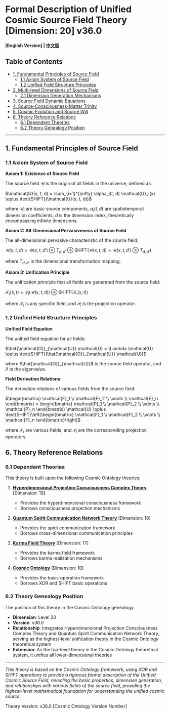 # Formal Description of Unified Cosmic Source Field Theory [Dimension: 20] v36.0

**[English Version] | [中文版](formal_theory_unified_cosmic_source_field.md)**

## Table of Contents

- [1. Fundamental Principles of Source Field](#1-fundamental-principles-of-source-field)
  - [1.1 Axiom System of Source Field](#11-axiom-system-of-source-field)
  - [1.2 Unified Field Structure Principles](#12-unified-field-structure-principles)
- [2. Multi-level Dimensions of Source Field](#2-multi-level-dimensions-of-source-field)
  - [2.1 Dimension Generation Mechanisms](#21-dimension-generation-mechanisms)
- [3. Source Field Dynamic Equations](#3-source-field-dynamic-equations)
- [4. Source-Consciousness-Matter Trinity](#4-source-consciousness-matter-trinity)
- [5. Cosmic Evolution and Source Will](#5-cosmic-evolution-and-source-will)
- [6. Theory Reference Relations](#6-theory-reference-relations)
  - [6.1 Dependent Theories](#61-dependent-theories)
  - [6.2 Theory Genealogy Position](#62-theory-genealogy-position)

---

## 1. Fundamental Principles of Source Field

### 1.1 Axiom System of Source Field

**Axiom 1: Existence of Source Field**

The source field $`\mathcal{U}`$ is the origin of all fields in the universe, defined as:

$`\mathcal{U}(x, t, d) = \sum_{i=1}^{\infty} \alpha_i(t, d) \mathcal{U}_i(x) \oplus \text{SHIFT}(\mathcal{U}(x, t, d))`$

where $`\mathcal{U}_i`$ are basic source components, $`\alpha_i(t, d)`$ are spatiotemporal dimension coefficients, $`d`$ is the dimension index, theoretically encompassing infinite dimensions.

**Axiom 2: All-Dimensional Pervasiveness of Source Field**

The all-dimensional pervasive characteristic of the source field:

$`\mathcal{U}(x, t, d) = \mathcal{U}(x, t, d') \otimes T_{d, d'} \oplus \text{SHIFT}(\mathcal{U}(x, t, d) = \mathcal{U}(x, t, d') \otimes T_{d, d'})`$

where $`T_{d, d'}`$ is the dimensional transformation mapping.

**Axiom 3: Unification Principle**

The unification principle that all fields are generated from the source field:

$`\mathcal{F}_i(x, t) = \mathcal{P}_i(\mathcal{U}(x, t, d)) \oplus \text{SHIFT}(\mathcal{F}_i(x, t))`$

where $`\mathcal{F}_i`$ is any specific field, and $`\mathcal{P}_i`$ is the projection operator.

### 1.2 Unified Field Structure Principles

**Unified Field Equation**

The unified field equation for all fields:

$`\hat{\mathcal{O}}_{\mathcal{U}} \mathcal{U} = \Lambda \mathcal{U} \oplus \text{SHIFT}(\hat{\mathcal{O}}_{\mathcal{U}} \mathcal{U})`$

where $`\hat{\mathcal{O}}_{\mathcal{U}}`$ is the source field operator, and $`\Lambda`$ is the eigenvalue.

**Field Derivation Relations**

The derivation relations of various fields from the source field:

$`\begin{bmatrix} \mathcal{F}_1 \\ \mathcal{F}_2 \\ \vdots \\ \mathcal{F}_n \end{bmatrix} = \begin{bmatrix} \mathcal{P}_1 \\ \mathcal{P}_2 \\ \vdots \\ \mathcal{P}_n \end{bmatrix} \mathcal{U} \oplus \text{SHIFT}\left(\begin{bmatrix} \mathcal{F}_1 \\ \mathcal{F}_2 \\ \vdots \\ \mathcal{F}_n \end{bmatrix}\right)`$

where $`\mathcal{F}_i`$ are various fields, and $`\mathcal{P}_i`$ are the corresponding projection operators.

## 6. Theory Reference Relations

### 6.1 Dependent Theories

This theory is built upon the following Cosmic Ontology theories:

1. **[Hyperdimensional Projection Consciousness Complex Theory](formal_theory_hyperdimensional_projection_consciousness_complex_en.md)** [Dimension: 19]
   - Provides the hyperdimensional consciousness framework
   - Borrows consciousness projection mechanisms

2. **[Quantum Spirit Communication Network Theory](formal_theory_quantum_spirit_communication_network_en.md)** [Dimension: 18]
   - Provides the spirit communication framework
   - Borrows cross-dimensional communication principles

3. **[Karma Field Theory](formal_theory_karma_field_theory_en.md)** [Dimension: 17]
   - Provides the karma field framework
   - Borrows karma realization mechanisms

4. **[Cosmic Ontology](formal_theory_cosmic_ontology_en.md)** [Dimension: 10]
   - Provides the basic operation framework
   - Borrows XOR and SHIFT basic operations

### 6.2 Theory Genealogy Position

The position of this theory in the Cosmic Ontology genealogy:

- **Dimension**: Level 20
- **Version**: v36.0
- **Relationship**: Integrates Hyperdimensional Projection Consciousness Complex Theory and Quantum Spirit Communication Network Theory, serving as the highest-level unification theory in the Cosmic Ontology theoretical system
- **Extension**: As the top-level theory in the Cosmic Ontology theoretical system, it unifies all lower-dimensional theories

---

*This theory is based on the Cosmic Ontology framework, using XOR and SHIFT operations to provide a rigorous formal description of the Unified Cosmic Source Field, revealing the basic properties, dimension generation, and relationships with various fields of the source field, providing the highest-level mathematical foundation for understanding the unified cosmic source.*

Theory Version: v36.0 [Cosmic Ontology Version Number] 